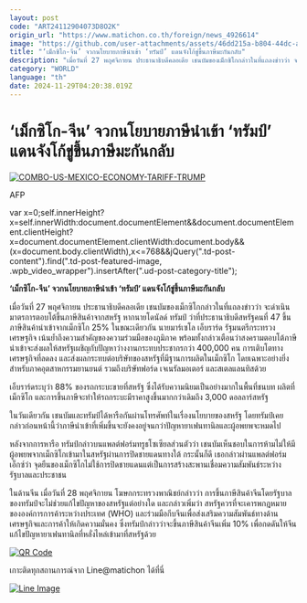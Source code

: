 ```yaml
---
layout: post
code: "ART24112904073D8O2K"
origin_url: "https://www.matichon.co.th/foreign/news_4926614"
image: "https://github.com/user-attachments/assets/46dd215a-b804-44dc-abd2-e8bd0a1db2cb"
title: "‘เม็กซิโก-จีน’ จวกนโยบายภาษีนำเข้า ‘ทรัมป์’ แดนจังโก้ขู่ขึ้นภาษีมะกันกลับ"
description: "เมื่อวันที่ 27 พฤศจิกายน ประธานาธิบดีคลอเดีย เชนบัมของเม็กซิโกกล่าวในที่แถลงข่าวว่า จะดำเนินมาตรการตอบโต้ขึ้นภาษีสินค้าจากสหรัฐ หากนายโดนัลด์ ทรัมป์ ว่าที่ประธานาธิบดีสหรัฐคนที่ 47 ขึ้นภาษีสินค้านำเข้าจากเม็กซิโก 25% ในขณะเดียวกัน นายมาร์เซโล เอ็บราร์ด รัฐมนตรีกระทรวงเศรษฐกิจ เน้นย้ำถึงความสำคัญของความร่วมมือของภูมิภาค พร้อมทั้งกล่าวเตือนว่าสงครามตอบโต้ภาษีนำเข้าจะส่งผลให้สหรัฐเผชิญกับปัญหาว่างงานกระทบประชากรกว่า 400,000 คน การเติบโตทางเศรษฐกิจที่ลดลง และส่งผลกระทบต่อบริษัทของสหรัฐที่มีฐานการผลิตในเม็กซิโก โดยเฉพาะอย่างยิ่งสำหรับภาคอุตสาหกรรมยานยนต์ รวมถึงบริษัทฟอร์ด เจเนรัลมอเตอร์ และสเตลแลนทิสด้วย"
category: "WORLD"
language: "th"
date: 2024-11-29T04:20:38.019Z
---
```


# ‘เม็กซิโก-จีน’ จวกนโยบายภาษีนำเข้า ‘ทรัมป์’ แดนจังโก้ขู่ขึ้นภาษีมะกันกลับ

[![](https://www.matichon.co.th/wp-content/uploads/2024/11/728-AFP__20241128__36NG79L__v1__HighRes__ComboUsMexicoEconomyTariffTrump.jpg "COMBO-US-MEXICO-ECONOMY-TARIFF-TRUMP")](https://www.matichon.co.th/wp-content/uploads/2024/11/728-AFP__20241128__36NG79L__v1__HighRes__ComboUsMexicoEconomyTariffTrump.jpg)

AFP

var x=0;self.innerHeight?x=self.innerWidth:document.documentElement&&document.documentElement.clientHeight?x=document.documentElement.clientWidth:document.body&&(x=document.body.clientWidth),x<=768&&jQuery(".td-post-content").find(".td-post-featured-image, .wpb\_video\_wrapper").insertAfter(".ud-post-category-title");

**‘เม็กซิโก-จีน’ จวกนโยบายภาษีนำเข้า ‘ทรัมป์’ แดนจังโก้ขู่ขึ้นภาษีมะกันกลับ**

เมื่อวันที่ 27 พฤศจิกายน ประธานาธิบดีคลอเดีย เชนบัมของเม็กซิโกกล่าวในที่แถลงข่าวว่า จะดำเนินมาตรการตอบโต้ขึ้นภาษีสินค้าจากสหรัฐ หากนายโดนัลด์ ทรัมป์ ว่าที่ประธานาธิบดีสหรัฐคนที่ 47 ขึ้นภาษีสินค้านำเข้าจากเม็กซิโก 25% ในขณะเดียวกัน นายมาร์เซโล เอ็บราร์ด รัฐมนตรีกระทรวงเศรษฐกิจ เน้นย้ำถึงความสำคัญของความร่วมมือของภูมิภาค พร้อมทั้งกล่าวเตือนว่าสงครามตอบโต้ภาษีนำเข้าจะส่งผลให้สหรัฐเผชิญกับปัญหาว่างงานกระทบประชากรกว่า 400,000 คน การเติบโตทางเศรษฐกิจที่ลดลง และส่งผลกระทบต่อบริษัทของสหรัฐที่มีฐานการผลิตในเม็กซิโก โดยเฉพาะอย่างยิ่งสำหรับภาคอุตสาหกรรมยานยนต์ รวมถึงบริษัทฟอร์ด เจเนรัลมอเตอร์ และสเตลแลนทิสด้วย

เอ็บราร์ดระบุว่า 88% ของรถกระบะขายที่สหรัฐ ซึ่งได้รับความนิยมเป็นอย่างมากในพื้นที่ชนบท ผลิตที่เม็กซิโก และการขึ้นภาษีจะทำให้รถกระบะมีราคาสูงขึ้นมากกว่าเดิมถึง 3,000 ดอลลาร์สหรัฐ

ในวันเดียวกัน เชนบัมและทรัมป์ได้หารือกันผ่านโทรศัพท์ในเรื่องนโยบายของสหรัฐ โดยทรัมป์เคยกล่าวก่อนหน้านี้ว่าภาษีนำเข้าที่เพิ่มขึ้นจะยังคงอยู่จนกว่าปัญหายาเฟนทานิลและผู้อพยพจะหมดไป

หลังจากการหารือ ทรัมป์กล่าวบนแพลต์ฟอร์มทรูธโซเซียลส่วนตัวว่า เชนบัมเห็นชอบในการห้ามไม่ให้มีผู้อพยพจากเม็กซิโกเข้ามาในสหรัฐผ่านการปิดชายแดนทางใต้ กระนั้นก็ดี เธอกล่าวผ่านแพลต์ฟอร์มเอ็กซ์ว่า จุดยืนของเม็กซิโกไม่ใช้การปิดชายแดนแต่เป็นการสร้างสะพานเชื่อมความสัมพันธ์ระหว่างรัฐบาลและประชาชน

ในด้านจีน เมื่อวันที่ 28 พฤศจิกายน โฆษกกระทรวงพาณิชย์กล่าวว่า การขึ้นภาษีสินค้าจีนโดยรัฐบาลของทรัมป์จะไม่ช่วยแก้ไขปัญหาของสหรัฐแต่อย่างใด และกล่าวเพิ่มว่า สหรัฐควรที่จะเคารพกฎหมายขององค์การการค้าระหว่างประเทศ (WHO) และร่วมมือกีบจีนเพื่อส่งเสริมความสัมพันธ์ทางด้านเศรษฐกิจและการค้าให้เกิดความมั่นคง ซึ่งทรัมป์กล่าวว่าจะขึ้นภาษีสินค้าจีนเพิ่ม 10% เพื่อกดดันให้จีนแก้ไขปัญหายาเฟนทานิลที่หลั่งไหล่เข้ามาที่สหรัฐด้วย

[![QR Code](https://www.matichon.co.th/wp-content/uploads/2023/07/wob1371z.jpg)](https://lin.ee/ht0nDxX)

เกาะติดทุกสถานการณ์จาก Line@matichon ได้ที่นี่

[![Line Image](https://www.matichon.co.th/wp-content/uploads/2023/07/th.png)](https://lin.ee/ht0nDxX)